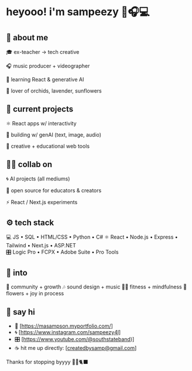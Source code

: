 # heyooo! i'm sampeezy 🌱🎧💻

## 🌟 about me
🎓 ex-teacher → tech creative

🎧 music producer + videographer

🧠 learning React & generative AI

🌸 lover of orchids, lavender, sunflowers


## 🔭 current projects
⚛️ React apps w/ interactivity

🤖 building w/ genAI (text, image, audio)

🎨 creative + educational web tools


## 🤝🏽 collab on
🌀 AI projects (all mediums)

🌱 open source for educators & creators

⚡ React / Next.js experiments


## ⚙️ tech stack
💻 JS • SQL • HTML/CSS • Python • C# 
⚛️ React • Node.js • Express • Tailwind • Next.js • ASP.NET  
🎛️ Logic Pro • FCPX • Adobe Suite • Pro Tools

## 🧠 into
🌻 community + growth
🎶 sound design + music
💪🏽 fitness + mindfulness
🌸 flowers + joy in process

## 🧃 say hi
- 🌱 [https://masampson.myportfolio.com/]
- 🌀 [https://www.instagram.com/sampeezy4l]
- 🎛️ [https://www.youtube.com/@southstateband)]
- ☕ hit me up directly: [createdbysamp@gmail.com]

Thanks for stopping byyyy 🔮🌙🐈‍⬛
